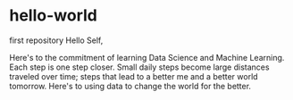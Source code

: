 # hello-world
first repository
Hello Self, 

Here's to the commitment of learning Data Science and Machine Learning. Each step is one step closer. Small daily steps become large distances traveled over time; steps that lead to a better me and a better world tomorrow. Here's to using data to change the world for the better. 
